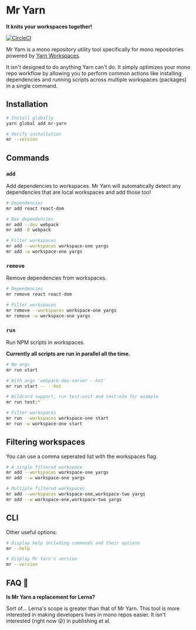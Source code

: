 # Mr Yarn

**It knits your workspaces together!**


[![CircleCI](https://circleci.com/gh/LeeCheneler/mr-yarn.svg?style=svg)](https://circleci.com/gh/LeeCheneler/mr-yarn)

Mr Yarn is a mono repository utility tool specifically for mono repositories powered by [Yarn Workspaces](https://yarnpkg.com/lang/en/docs/workspaces/).

It isn't designed to do anything Yarn can't do. It simply optimizes your mono repo workflow by allowing you to perform common actions like installing dependencies and running scripts across multiple workspaces (packages) in a single command.

## Installation

```bash
# Install globally
yarn global add mr-yarn

# Verify installation
mr --version
```

## Commands

### `add`

Add dependencies to workspaces. Mr Yarn will automatically detect any dependencies that are local workspaces and add those too!

```bash
# Dependencies
mr add react react-dom

# Dev dependencies
mr add --dev webpack
mr add -D webpack

# Filter workspaces
mr add --workspaces workspace-one yargs
mr add -w workspace-one yargs
```

### `remove`

Remove dependencies from workspaces.

```bash
# Dependencies
mr remove react react-dom

# Filter workspaces
mr remove --workspaces workspace-one yargs
mr remove -w workspace-one yargs
```

### `run`

Run NPM scripts in workspaces.

**Currently all scripts are run in parallel all the time.**

```bash
# No args
mr run start

# With args 'webpack-dev-server --hot'
mr run start -- --hot

# Wildcard support, run test:unit and test:e2e for example
mr run test:*

# Filter workspaces
mr run --workspaces workspace-one start
mr run -w workspace-one start
```

## Filtering workspaces

You can use a comma seperated list with the workspaces flag.

```bash
# A single filtered workspace
mr add --workspaces workspace-one yargs
mr add --w workspace-one yargs

# Multiple filtered workspaces
mr add --workspaces workspace-one,workspace-two yargs
mr add --w workspace-one,workspace-two yargs
```

## CLI

Other useful options:

```bash
# Display help including commands and their options
mr --help

# Display Mr Yarn's version
mr --version
```

## FAQ 🤔

**Is Mr Yarn a replacement for Lerna?**

Sort of... Lerna's scope is greater than that of Mr Yarn. This tool is more interested in making developers lives in mono repos easier. It isn't interested (right now 😛) in publishing et al.
